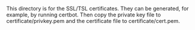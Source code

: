 This directory is for the SSL/TSL certificates.
They can be generated, for example, by running certbot. Then copy the private
key file to certificate/privkey.pem and the certificate file to
certificate/cert.pem.
